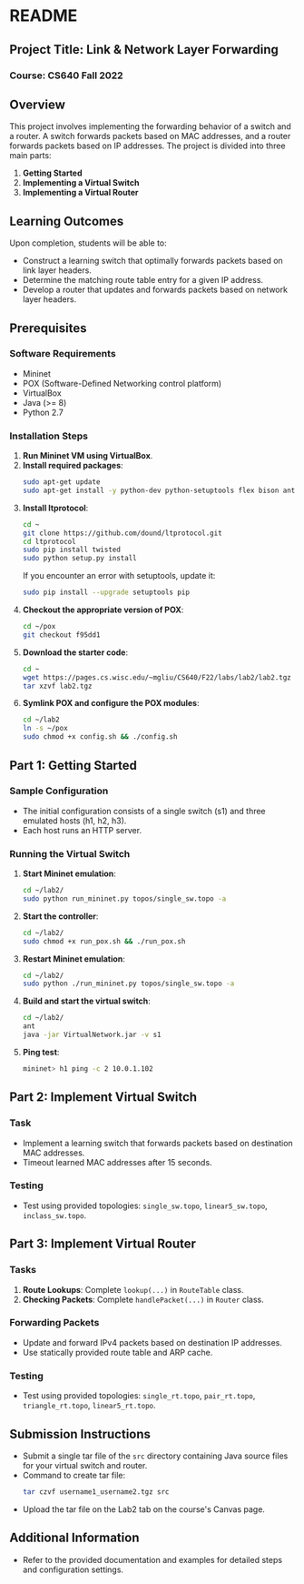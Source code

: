 # README

## Project Title: Link & Network Layer Forwarding

### Course: CS640 Fall 2022

## Overview

This project involves implementing the forwarding behavior of a switch and a router. A switch forwards packets based on MAC addresses, and a router forwards packets based on IP addresses. The project is divided into three main parts:

1. **Getting Started**
2. **Implementing a Virtual Switch**
3. **Implementing a Virtual Router**

## Learning Outcomes

Upon completion, students will be able to:
- Construct a learning switch that optimally forwards packets based on link layer headers.
- Determine the matching route table entry for a given IP address.
- Develop a router that updates and forwards packets based on network layer headers.

## Prerequisites

### Software Requirements
- Mininet
- POX (Software-Defined Networking control platform)
- VirtualBox
- Java (>= 8)
- Python 2.7

### Installation Steps
1. **Run Mininet VM using VirtualBox**.
2. **Install required packages**:
    ```sh
    sudo apt-get update
    sudo apt-get install -y python-dev python-setuptools flex bison ant openjdk-8-jdk git screen
    ```
3. **Install ltprotocol**:
    ```sh
    cd ~
    git clone https://github.com/dound/ltprotocol.git
    cd ltprotocol
    sudo pip install twisted
    sudo python setup.py install
    ```
    If you encounter an error with setuptools, update it:
    ```sh
    sudo pip install --upgrade setuptools pip
    ```
4. **Checkout the appropriate version of POX**:
    ```sh
    cd ~/pox
    git checkout f95dd1
    ```
5. **Download the starter code**:
    ```sh
    cd ~
    wget https://pages.cs.wisc.edu/~mgliu/CS640/F22/labs/lab2/lab2.tgz
    tar xzvf lab2.tgz
    ```
6. **Symlink POX and configure the POX modules**:
    ```sh
    cd ~/lab2
    ln -s ~/pox
    sudo chmod +x config.sh && ./config.sh
    ```

## Part 1: Getting Started

### Sample Configuration
- The initial configuration consists of a single switch (s1) and three emulated hosts (h1, h2, h3).
- Each host runs an HTTP server.

### Running the Virtual Switch
1. **Start Mininet emulation**:
    ```sh
    cd ~/lab2/
    sudo python run_mininet.py topos/single_sw.topo -a
    ```
2. **Start the controller**:
    ```sh
    cd ~/lab2/
    sudo chmod +x run_pox.sh && ./run_pox.sh
    ```
3. **Restart Mininet emulation**:
    ```sh
    cd ~/lab2/
    sudo python ./run_mininet.py topos/single_sw.topo -a
    ```
4. **Build and start the virtual switch**:
    ```sh
    cd ~/lab2/
    ant
    java -jar VirtualNetwork.jar -v s1
    ```
5. **Ping test**:
    ```sh
    mininet> h1 ping -c 2 10.0.1.102
    ```

## Part 2: Implement Virtual Switch

### Task
- Implement a learning switch that forwards packets based on destination MAC addresses.
- Timeout learned MAC addresses after 15 seconds.

### Testing
- Test using provided topologies: `single_sw.topo`, `linear5_sw.topo`, `inclass_sw.topo`.

## Part 3: Implement Virtual Router

### Tasks
1. **Route Lookups**: Complete `lookup(...)` in `RouteTable` class.
2. **Checking Packets**: Complete `handlePacket(...)` in `Router` class.

### Forwarding Packets
- Update and forward IPv4 packets based on destination IP addresses.
- Use statically provided route table and ARP cache.

### Testing
- Test using provided topologies: `single_rt.topo`, `pair_rt.topo`, `triangle_rt.topo`, `linear5_rt.topo`.

## Submission Instructions
- Submit a single tar file of the `src` directory containing Java source files for your virtual switch and router.
- Command to create tar file:
    ```sh
    tar czvf username1_username2.tgz src
    ```
- Upload the tar file on the Lab2 tab on the course's Canvas page.

## Additional Information
- Refer to the provided documentation and examples for detailed steps and configuration settings.
